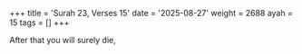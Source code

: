 +++
title = 'Surah 23, Verses 15'
date = '2025-08-27'
weight = 2688
ayah = 15
tags = []
+++

After that you will surely die,